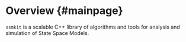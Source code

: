 Overview {#mainpage}
====================

`ssmkit` is a scalable C++ library of algorithms and tools for analysis and simulation of State Space Models.
